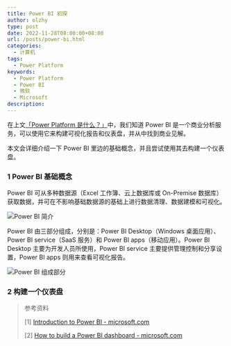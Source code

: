 ```yaml
---
title: Power BI 初探
author: olzhy
type: post
date: 2022-11-28T08:00:00+08:00
url: /posts/power-bi.html
categories:
  - 计算机
tags:
  - Power Platform
keywords:
  - Power Platform
  - Power BI
  - 微软
  - Microsoft
description:
---
```


在上文[「Power Platform 是什么？」](https://olzhy.github.io/posts/what-is-power-platform.html)中，我们知道 Power BI 是一个商业分析服务，可以使用它来构建可视化报告和仪表盘，并从中找到商业见解。

本文会详细介绍一下 Power BI 里边的基础概念，并且尝试使用其去构建一个仪表盘。

### 1 Power BI 基础概念

Power BI 可从多种数据源（Excel 工作簿、云上数据库或 On-Premise 数据库）获取数据，并可在不影响基础数据源的基础上进行数据清理、数据建模和可视化。

![Power BI 简介](https://olzhy.github.io/static/images/uploads/2022/11/power-bi-intro.png#center)

Power BI 由三部分组成，分别是：Power BI Desktop（Windows 桌面应用）、Power BI service（SaaS 服务）和 Power BI apps（移动应用）。Power BI Desktop 主要为开发人员所使用，Power BI service 主要提供管理控制和分享设置，Power BI apps 则用来查看可视化报告。

![Power BI 组成部分](https://olzhy.github.io/static/images/uploads/2022/11/power-bi-parts.png#center)

### 2 构建一个仪表盘

> 参考资料
>
> [1] [Introduction to Power BI - microsoft.com](https://learn.microsoft.com/en-us/training/modules/introduction-power-bi/)
>
> [2] [How to build a Power BI dashboard - microsoft.com](https://learn.microsoft.com/en-us/training/modules/build-simple-dashboard/)
